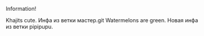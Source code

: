 Information!

Khajits cute.
Инфа из ветки мастер.git
Watermelons are green.
Новая инфа из ветки pipipupu.